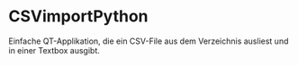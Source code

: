 # CSVimportPython
Einfache QT-Applikation, die ein CSV-File aus dem Verzeichnis ausliest und in einer Textbox ausgibt.
